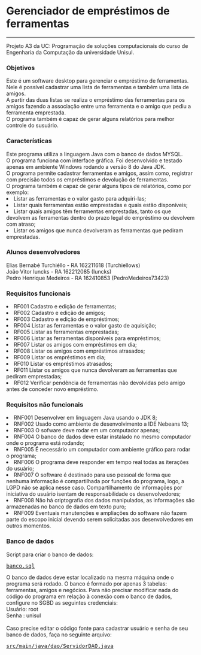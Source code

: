 # Gerenciador de empréstimos de ferramentas
<hr/>
Projeto A3 da UC: Programação de soluções computacionais do curso de Engenharia da Computação da universidade Unisul.

<h3>Objetivos</h3>
Este é um software desktop para gerenciar o empréstimo de ferramentas.<br>
Nele é possível cadastrar uma lista de ferramentas e também uma lista de amigos.<br>
A partir das duas listas se realiza o empréstimo das ferramentas para os amigos fazendo a associação entre uma ferramenta e o amigo que pediu a ferramenta emprestada.<br>
O programa também é capaz de gerar alguns relatórios para melhor controle do susuário.

<h3>Características</h3>
Este programa utiliza a linguagem Java com o banco de dados MYSQL.<br>
O programa funciona com interface gráfica. Foi desenvolvido e testado apenas em ambiente Windows rodando a versão 8 do Java JDK.<br>
O programa permite cadastrar ferramentas e amigos, assim como, registrar com precisão todos os empréstimos e devolução de ferramentas.<br>
O programa também é capaz de gerar alguns tipos de relatórios, como por exemplo:<br>
<li>Listar as ferramentas e o valor gasto para adquiri-las;</li>
<li>Listar quais ferramentas estão emprestadas e quais estão disponíveis;</li>
<li>Listar quais amigos têm ferramentas emprestadas, tanto os que devolvem as ferramentas dentro do prazo legal do empréstimo ou devolvem com atraso;</li>
<li>Listar os amigos que nunca devolveram as ferramentas que pediram emprestadas.</li>

<h3>Alunos desenvolvedores</h3>
Elias Bernabé Turchiéllo - RA 162211618 (Turchiellows)<br>
João Vitor Iuncks - RA 162212085 (Iuncks)<br>
Pedro Henrique Medeiros - RA 162410853 (PedroMedeiros73423)<br> 

<h3>Requisitos funcionais</h3>
<li>RF001 Cadastro e edição de ferramentas;</li>
<li>RF002 Cadastro e edição de amigos;</li>
<li>RF003 Cadastro e edição de empréstimos;</li>
<li>RF004 Listar as ferramentas e o valor gasto de aquisição;</li>
<li>RF005 Listar as ferramentas emprestadas;</li>
<li>RF006 Listar as ferramentas disponíveis para empréstimos;</li>
<li>RF007 Listar os amigos com empréstimos em dia;</li>
<li>RF008 Listar os amigos com empréstimos atrasados;</li>
<li>RF009 Listar os empréstimos em dia;</li>
<li>RF010 Listar os empréstimos atrasados;</li>
<li>RF011 Listar os amigos que nunca devolveram as ferramentas que pediram emprestadas;</li>
<li>RF012 Verificar pendência de ferramentas não devolvidas pelo amigo antes de conceder novo empréstimo.</li>

<h3>Requisitos não funcionais</h3>
<li>RNF001 Desenvolver em linguagem Java usando o JDK 8;</li>
<li>RNF002 Usado como ambiente de desenvolvimento a IDE Nebeans 13;</li>
<li>RNF003 O sofware deve rodar em um computador apenas;</li>
<li>RNF004 O banco de dados deve estar instalado no mesmo computador onde o programa está rodando;</li>
<li>RNF005 É necessário um computador com ambiente gráfico para rodar o programa;</li>
<li>RNF006 O programa deve responder em tempo real todas as iterações do usuário;</li>
<li>RNF007 O software é destinado para uso pessoal de forma que nenhuma informação é compartilhada por funções do programa, logo, a LGPD não se aplica nesse caso. Compartilhamento de informações por iniciativa do usuário isentam de responsabilidade os desenvolvedores;</li>
<li>RNF008 Não há criptografia dos dados manipulados, as informações são armazenadas no banco de dados em texto puro;</li>
<li>RNF009 Eventuais manutenções e ampliações do software não fazem parte do escopo inicial devendo serem solicitadas aos desenvolvedores em outros momentos.</li>

<h3>Banco de dados</h3>
Script para criar o banco de dados:<br>
<pre><a href="https://github.com/PedroMedeiros73423/GerenciadorFerramentas/blob/main/banco.sql">banco.sql</a></pre>
O banco de dados deve estar localizado na mesma máquina onde o programa será rodado.
O banco é formado por apenas 3 tabelas: ferramentas, amigos e negócios.
Para não precisar modificar nada do código do programa em relação à conexão com o banco de dados, configure no SGBD as seguintes credenciais:<br>
Usuário: root<br>
Senha : unisul<br><br>
Caso precise editar o código fonte para cadastrar usuário e senha de seu banco de dados, faça no seguinte arquivo:<br>
<pre><a href="https://github.com/PedroMedeiros73423/GerenciadorFerramentas/blob/main/src/main/java/dao/ServidorDAO.java">src/main/java/dao/ServidorDAO.java</a></pre>
